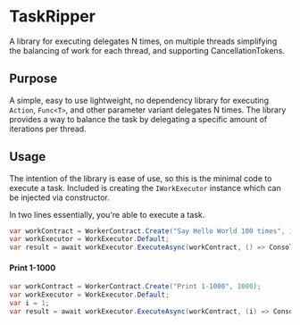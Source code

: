 # TaskRipper
A library for executing delegates N times, on multiple threads simplifying the balancing of work for each thread, and supporting CancellationTokens.

## Purpose
A simple, easy to use lightweight, no dependency library for executing `Action`, `Func<T>`, and other parameter variant delegates N times.
The library provides a way to balance the task by delegating a specific amount of iterations per thread.

## Usage
The intention of the library is ease of use, so this is the minimal code to execute a task. 
Included is creating the `IWorkExecutor` instance which can be injected via constructor.

In two lines essentially, you're able to execute a task.
```csharp
var workContract = WorkerContract.Create("Say Hello World 100 times", 100);
var workExecutor = WorkExecutor.Default;
var result = await workExecutor.ExecuteAsync(workContract, () => Console.WriteLine("Hello World"), cancellationToken);
```
#### Print 1-1000
```csharp
var workContract = WorkerContract.Create("Print 1-1000", 1000);
var workExecutor = WorkExecutor.Default;
var i = 1;
var result = await workExecutor.ExecuteAsync(workContract, (i) => Console.WriteLine(i.ToString()), cancellationToken);
```
